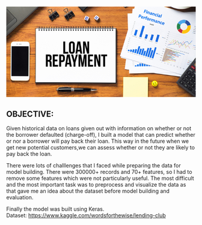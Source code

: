 ![Loan Repayment](loan-repayment.jpg)
## OBJECTIVE:
Given historical data on loans given out with information on whether or not the borrower defaulted (charge-off), 
I built a model that can predict whether or nor a borrower will pay back their loan. This way in the future when we get new potential customers,we can assess whether or not they are likely to pay back the loan.

There were lots of challlenges that I faced while preparing the data for model building. There were 300000+ records and 70+ features, so I had to remove some features which were not particularly useful. The most difficult and the most important task was to preprocess and visualize the data as that gave me an idea about the dataset before model building and evaluation.<br>

Finally the model was built using Keras. <br>
Dataset: https://www.kaggle.com/wordsforthewise/lending-club
